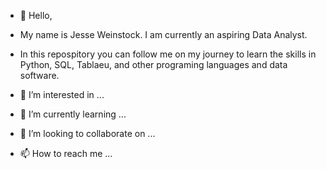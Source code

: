 - 👋 Hello,

- My name is Jesse Weinstock. I am currently an aspiring Data Analyst.
- In this repospitory you can follow me on my journey to learn the skills in Python, SQL, Tablaeu, and other programing languages and data software.



- 👀 I’m interested in ...
- 🌱 I’m currently learning ...
- 💞️ I’m looking to collaborate on ...
- 📫 How to reach me ...

<!---
jw-codes/jw-codes is a ✨ special ✨ repository because its `README.md` (this file) appears on your GitHub profile.
You can click the Preview link to take a look at your changes.
--->
